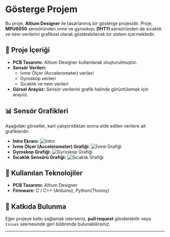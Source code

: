 # Gösterge Projem

Bu proje, **Altium Designer** ile tasarlanmış bir gösterge projesidir.
Proje, **MPU6050** sensöründen ivme ve gyroskop; **DHT11** sensöründen de sıcaklık ve nem verilerini grafiksel olarak gösterebilecek bir sistem içermektedir.


## 📌 Proje İçeriği
- **PCB Tasarımı:** Altium Designer kullanılarak oluşturulmuştur.
- **Sensör Verileri:**
  - İvme Ölçer (Accelerometer) verileri
  - Gyroskop verileri
  - Sıcaklık ve nem verileri
- **Görsel Arayüz:** Sensör verilerini grafik halinde görüntülemek için arayüz.


## 📊 Sensör Grafikleri

Aşağıdaki görseller, kart çalıştırıldıktan sonra elde edilen verilere ait grafiklerdir:

- **Intro Ekranı:** ![Intro](./images/intro2.png)
- **İvme Ölçer (Accelerometer) Grafiği:** ![İvme Grafiği](./images/acc.png)
- **Gyroskop Grafiği:** ![Gyroskop Grafiği](./images/gyro.png)
- **Sıcaklık Sensörü Grafiği:** ![Sıcaklık Grafiği](./images/temp.png)


## 🔧 Kullanılan Teknolojiler
- **PCB Tasarımı:** Altium Designer
- **Firmware:** C / C++ (Arduino), Python(Thonny)


## 📌 Katkıda Bulunma
Eğer projeye katkı sağlamak isterseniz, **pull request** gönderebilir veya `Issues` sekmesinde geri bildirimde bulunabilirsiniz.

---

